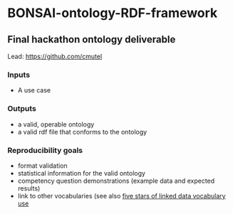 # BONSAI-ontology-RDF-framework

## Final hackathon ontology deliverable

Lead: https://github.com/cmutel

### Inputs

 - A use case 

### Outputs

 - a valid, operable ontology
 - a valid rdf file that conforms to the ontology
 
### Reproducibility goals

 - format validation
 - statistical information for the valid ontology
 - competency question demonstrations (example data and expected results) 
 - link to other vocabularies (see also [five stars of linked data vocabulary use](https://geog.ucsb.edu/~jano/swj653.pdf)  




